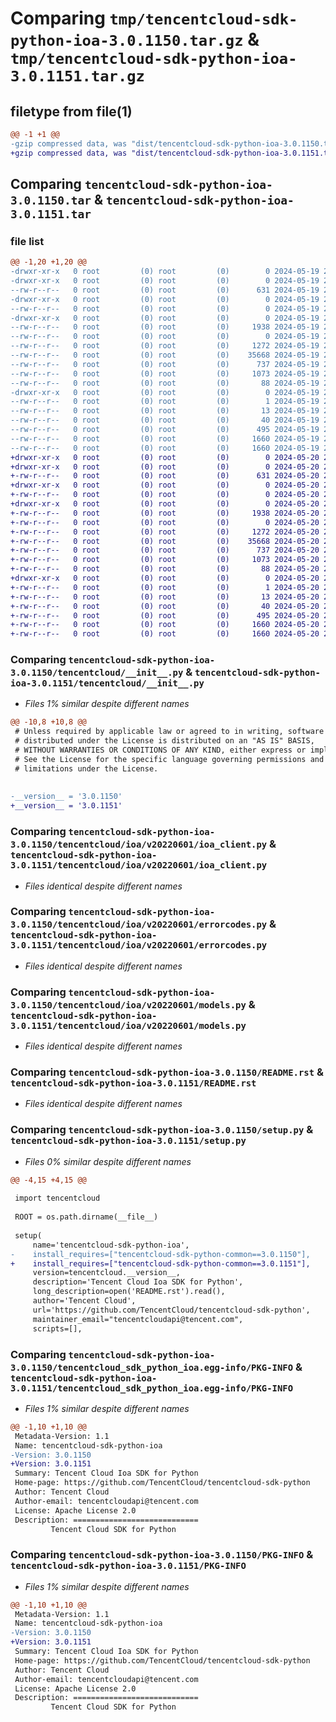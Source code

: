 # Comparing `tmp/tencentcloud-sdk-python-ioa-3.0.1150.tar.gz` & `tmp/tencentcloud-sdk-python-ioa-3.0.1151.tar.gz`

## filetype from file(1)

```diff
@@ -1 +1 @@
-gzip compressed data, was "dist/tencentcloud-sdk-python-ioa-3.0.1150.tar", last modified: Sun May 19 21:08:34 2024, max compression
+gzip compressed data, was "dist/tencentcloud-sdk-python-ioa-3.0.1151.tar", last modified: Mon May 20 20:44:03 2024, max compression
```

## Comparing `tencentcloud-sdk-python-ioa-3.0.1150.tar` & `tencentcloud-sdk-python-ioa-3.0.1151.tar`

### file list

```diff
@@ -1,20 +1,20 @@
-drwxr-xr-x   0 root         (0) root         (0)        0 2024-05-19 21:08:34.000000 tencentcloud-sdk-python-ioa-3.0.1150/
-drwxr-xr-x   0 root         (0) root         (0)        0 2024-05-19 21:08:34.000000 tencentcloud-sdk-python-ioa-3.0.1150/tencentcloud/
--rw-r--r--   0 root         (0) root         (0)      631 2024-05-19 21:08:34.000000 tencentcloud-sdk-python-ioa-3.0.1150/tencentcloud/__init__.py
-drwxr-xr-x   0 root         (0) root         (0)        0 2024-05-19 21:08:34.000000 tencentcloud-sdk-python-ioa-3.0.1150/tencentcloud/ioa/
--rw-r--r--   0 root         (0) root         (0)        0 2024-05-19 21:08:34.000000 tencentcloud-sdk-python-ioa-3.0.1150/tencentcloud/ioa/__init__.py
-drwxr-xr-x   0 root         (0) root         (0)        0 2024-05-19 21:08:34.000000 tencentcloud-sdk-python-ioa-3.0.1150/tencentcloud/ioa/v20220601/
--rw-r--r--   0 root         (0) root         (0)     1938 2024-05-19 21:08:34.000000 tencentcloud-sdk-python-ioa-3.0.1150/tencentcloud/ioa/v20220601/ioa_client.py
--rw-r--r--   0 root         (0) root         (0)        0 2024-05-19 21:08:34.000000 tencentcloud-sdk-python-ioa-3.0.1150/tencentcloud/ioa/v20220601/__init__.py
--rw-r--r--   0 root         (0) root         (0)     1272 2024-05-19 21:08:34.000000 tencentcloud-sdk-python-ioa-3.0.1150/tencentcloud/ioa/v20220601/errorcodes.py
--rw-r--r--   0 root         (0) root         (0)    35668 2024-05-19 21:08:34.000000 tencentcloud-sdk-python-ioa-3.0.1150/tencentcloud/ioa/v20220601/models.py
--rw-r--r--   0 root         (0) root         (0)      737 2024-05-19 21:08:34.000000 tencentcloud-sdk-python-ioa-3.0.1150/README.rst
--rw-r--r--   0 root         (0) root         (0)     1073 2024-05-19 21:08:34.000000 tencentcloud-sdk-python-ioa-3.0.1150/setup.py
--rw-r--r--   0 root         (0) root         (0)       88 2024-05-19 21:08:34.000000 tencentcloud-sdk-python-ioa-3.0.1150/setup.cfg
-drwxr-xr-x   0 root         (0) root         (0)        0 2024-05-19 21:08:34.000000 tencentcloud-sdk-python-ioa-3.0.1150/tencentcloud_sdk_python_ioa.egg-info/
--rw-r--r--   0 root         (0) root         (0)        1 2024-05-19 21:08:34.000000 tencentcloud-sdk-python-ioa-3.0.1150/tencentcloud_sdk_python_ioa.egg-info/dependency_links.txt
--rw-r--r--   0 root         (0) root         (0)       13 2024-05-19 21:08:34.000000 tencentcloud-sdk-python-ioa-3.0.1150/tencentcloud_sdk_python_ioa.egg-info/top_level.txt
--rw-r--r--   0 root         (0) root         (0)       40 2024-05-19 21:08:34.000000 tencentcloud-sdk-python-ioa-3.0.1150/tencentcloud_sdk_python_ioa.egg-info/requires.txt
--rw-r--r--   0 root         (0) root         (0)      495 2024-05-19 21:08:34.000000 tencentcloud-sdk-python-ioa-3.0.1150/tencentcloud_sdk_python_ioa.egg-info/SOURCES.txt
--rw-r--r--   0 root         (0) root         (0)     1660 2024-05-19 21:08:34.000000 tencentcloud-sdk-python-ioa-3.0.1150/tencentcloud_sdk_python_ioa.egg-info/PKG-INFO
--rw-r--r--   0 root         (0) root         (0)     1660 2024-05-19 21:08:34.000000 tencentcloud-sdk-python-ioa-3.0.1150/PKG-INFO
+drwxr-xr-x   0 root         (0) root         (0)        0 2024-05-20 20:44:03.000000 tencentcloud-sdk-python-ioa-3.0.1151/
+drwxr-xr-x   0 root         (0) root         (0)        0 2024-05-20 20:44:03.000000 tencentcloud-sdk-python-ioa-3.0.1151/tencentcloud/
+-rw-r--r--   0 root         (0) root         (0)      631 2024-05-20 20:44:03.000000 tencentcloud-sdk-python-ioa-3.0.1151/tencentcloud/__init__.py
+drwxr-xr-x   0 root         (0) root         (0)        0 2024-05-20 20:44:03.000000 tencentcloud-sdk-python-ioa-3.0.1151/tencentcloud/ioa/
+-rw-r--r--   0 root         (0) root         (0)        0 2024-05-20 20:44:03.000000 tencentcloud-sdk-python-ioa-3.0.1151/tencentcloud/ioa/__init__.py
+drwxr-xr-x   0 root         (0) root         (0)        0 2024-05-20 20:44:03.000000 tencentcloud-sdk-python-ioa-3.0.1151/tencentcloud/ioa/v20220601/
+-rw-r--r--   0 root         (0) root         (0)     1938 2024-05-20 20:44:03.000000 tencentcloud-sdk-python-ioa-3.0.1151/tencentcloud/ioa/v20220601/ioa_client.py
+-rw-r--r--   0 root         (0) root         (0)        0 2024-05-20 20:44:03.000000 tencentcloud-sdk-python-ioa-3.0.1151/tencentcloud/ioa/v20220601/__init__.py
+-rw-r--r--   0 root         (0) root         (0)     1272 2024-05-20 20:44:03.000000 tencentcloud-sdk-python-ioa-3.0.1151/tencentcloud/ioa/v20220601/errorcodes.py
+-rw-r--r--   0 root         (0) root         (0)    35668 2024-05-20 20:44:03.000000 tencentcloud-sdk-python-ioa-3.0.1151/tencentcloud/ioa/v20220601/models.py
+-rw-r--r--   0 root         (0) root         (0)      737 2024-05-20 20:44:03.000000 tencentcloud-sdk-python-ioa-3.0.1151/README.rst
+-rw-r--r--   0 root         (0) root         (0)     1073 2024-05-20 20:44:03.000000 tencentcloud-sdk-python-ioa-3.0.1151/setup.py
+-rw-r--r--   0 root         (0) root         (0)       88 2024-05-20 20:44:03.000000 tencentcloud-sdk-python-ioa-3.0.1151/setup.cfg
+drwxr-xr-x   0 root         (0) root         (0)        0 2024-05-20 20:44:03.000000 tencentcloud-sdk-python-ioa-3.0.1151/tencentcloud_sdk_python_ioa.egg-info/
+-rw-r--r--   0 root         (0) root         (0)        1 2024-05-20 20:44:03.000000 tencentcloud-sdk-python-ioa-3.0.1151/tencentcloud_sdk_python_ioa.egg-info/dependency_links.txt
+-rw-r--r--   0 root         (0) root         (0)       13 2024-05-20 20:44:03.000000 tencentcloud-sdk-python-ioa-3.0.1151/tencentcloud_sdk_python_ioa.egg-info/top_level.txt
+-rw-r--r--   0 root         (0) root         (0)       40 2024-05-20 20:44:03.000000 tencentcloud-sdk-python-ioa-3.0.1151/tencentcloud_sdk_python_ioa.egg-info/requires.txt
+-rw-r--r--   0 root         (0) root         (0)      495 2024-05-20 20:44:03.000000 tencentcloud-sdk-python-ioa-3.0.1151/tencentcloud_sdk_python_ioa.egg-info/SOURCES.txt
+-rw-r--r--   0 root         (0) root         (0)     1660 2024-05-20 20:44:03.000000 tencentcloud-sdk-python-ioa-3.0.1151/tencentcloud_sdk_python_ioa.egg-info/PKG-INFO
+-rw-r--r--   0 root         (0) root         (0)     1660 2024-05-20 20:44:03.000000 tencentcloud-sdk-python-ioa-3.0.1151/PKG-INFO
```

### Comparing `tencentcloud-sdk-python-ioa-3.0.1150/tencentcloud/__init__.py` & `tencentcloud-sdk-python-ioa-3.0.1151/tencentcloud/__init__.py`

 * *Files 1% similar despite different names*

```diff
@@ -10,8 +10,8 @@
 # Unless required by applicable law or agreed to in writing, software
 # distributed under the License is distributed on an "AS IS" BASIS,
 # WITHOUT WARRANTIES OR CONDITIONS OF ANY KIND, either express or implied.
 # See the License for the specific language governing permissions and
 # limitations under the License.
 
 
-__version__ = '3.0.1150'
+__version__ = '3.0.1151'
```

### Comparing `tencentcloud-sdk-python-ioa-3.0.1150/tencentcloud/ioa/v20220601/ioa_client.py` & `tencentcloud-sdk-python-ioa-3.0.1151/tencentcloud/ioa/v20220601/ioa_client.py`

 * *Files identical despite different names*

### Comparing `tencentcloud-sdk-python-ioa-3.0.1150/tencentcloud/ioa/v20220601/errorcodes.py` & `tencentcloud-sdk-python-ioa-3.0.1151/tencentcloud/ioa/v20220601/errorcodes.py`

 * *Files identical despite different names*

### Comparing `tencentcloud-sdk-python-ioa-3.0.1150/tencentcloud/ioa/v20220601/models.py` & `tencentcloud-sdk-python-ioa-3.0.1151/tencentcloud/ioa/v20220601/models.py`

 * *Files identical despite different names*

### Comparing `tencentcloud-sdk-python-ioa-3.0.1150/README.rst` & `tencentcloud-sdk-python-ioa-3.0.1151/README.rst`

 * *Files identical despite different names*

### Comparing `tencentcloud-sdk-python-ioa-3.0.1150/setup.py` & `tencentcloud-sdk-python-ioa-3.0.1151/setup.py`

 * *Files 0% similar despite different names*

```diff
@@ -4,15 +4,15 @@
 
 import tencentcloud
 
 ROOT = os.path.dirname(__file__)
 
 setup(
     name='tencentcloud-sdk-python-ioa',
-    install_requires=["tencentcloud-sdk-python-common==3.0.1150"],
+    install_requires=["tencentcloud-sdk-python-common==3.0.1151"],
     version=tencentcloud.__version__,
     description='Tencent Cloud Ioa SDK for Python',
     long_description=open('README.rst').read(),
     author='Tencent Cloud',
     url='https://github.com/TencentCloud/tencentcloud-sdk-python',
     maintainer_email="tencentcloudapi@tencent.com",
     scripts=[],
```

### Comparing `tencentcloud-sdk-python-ioa-3.0.1150/tencentcloud_sdk_python_ioa.egg-info/PKG-INFO` & `tencentcloud-sdk-python-ioa-3.0.1151/tencentcloud_sdk_python_ioa.egg-info/PKG-INFO`

 * *Files 1% similar despite different names*

```diff
@@ -1,10 +1,10 @@
 Metadata-Version: 1.1
 Name: tencentcloud-sdk-python-ioa
-Version: 3.0.1150
+Version: 3.0.1151
 Summary: Tencent Cloud Ioa SDK for Python
 Home-page: https://github.com/TencentCloud/tencentcloud-sdk-python
 Author: Tencent Cloud
 Author-email: tencentcloudapi@tencent.com
 License: Apache License 2.0
 Description: ============================
         Tencent Cloud SDK for Python
```

### Comparing `tencentcloud-sdk-python-ioa-3.0.1150/PKG-INFO` & `tencentcloud-sdk-python-ioa-3.0.1151/PKG-INFO`

 * *Files 1% similar despite different names*

```diff
@@ -1,10 +1,10 @@
 Metadata-Version: 1.1
 Name: tencentcloud-sdk-python-ioa
-Version: 3.0.1150
+Version: 3.0.1151
 Summary: Tencent Cloud Ioa SDK for Python
 Home-page: https://github.com/TencentCloud/tencentcloud-sdk-python
 Author: Tencent Cloud
 Author-email: tencentcloudapi@tencent.com
 License: Apache License 2.0
 Description: ============================
         Tencent Cloud SDK for Python
```

